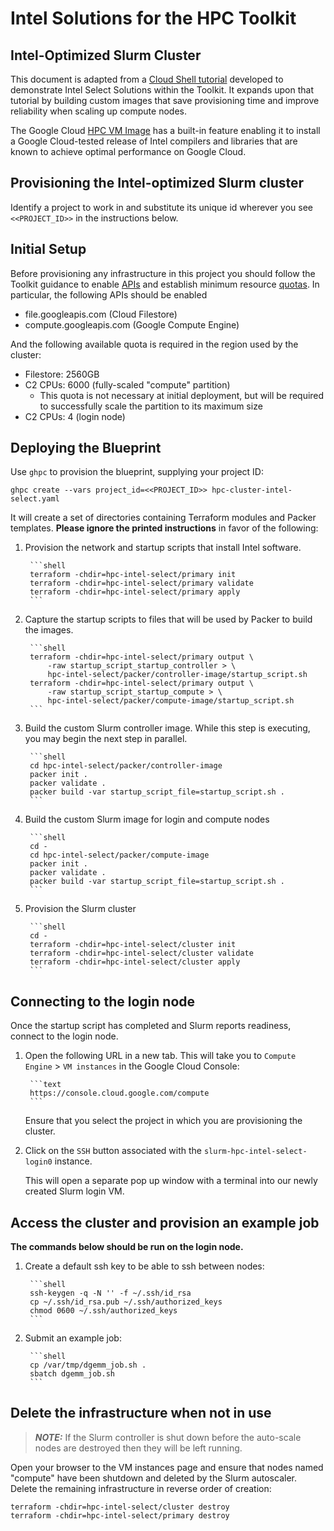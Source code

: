 # Intel Solutions for the HPC Toolkit

## Intel-Optimized Slurm Cluster

This document is adapted from a [Cloud Shell tutorial][tutorial] developed to
demonstrate Intel Select Solutions within the Toolkit. It expands upon that
tutorial by building custom images that save provisioning time and improve
reliability when scaling up compute nodes.

The Google Cloud [HPC VM Image][hpcvmimage] has a built-in feature enabling it
to install a Google Cloud-tested release of Intel compilers and libraries that
are known to achieve optimal performance on Google Cloud.

[tutorial]: ../../../docs/tutorials/intel-select/intel-select.md
[hpcvmimage]: https://cloud.google.com/compute/docs/instances/create-hpc-vm

## Provisioning the Intel-optimized Slurm cluster

Identify a project to work in and substitute its unique id wherever you see
`<<PROJECT_ID>>` in the instructions below.

## Initial Setup

Before provisioning any infrastructure in this project you should follow the
Toolkit guidance to enable [APIs][apis] and establish minimum resource
[quotas][quotas]. In particular, the following APIs should be enabled

* file.googleapis.com (Cloud Filestore)
* compute.googleapis.com (Google Compute Engine)

[apis]: ../../../README.md#enable-gcp-apis
[quotas]: ../../../README.md#gcp-quotas

And the following available quota is required in the region used by the cluster:

* Filestore: 2560GB
* C2 CPUs: 6000 (fully-scaled "compute" partition)
  * This quota is not necessary at initial deployment, but will be required to
    successfully scale the partition to its maximum size
* C2 CPUs: 4 (login node)

## Deploying the Blueprint

Use `ghpc` to provision the blueprint, supplying your project ID:

```shell
ghpc create --vars project_id=<<PROJECT_ID>> hpc-cluster-intel-select.yaml
```

It will create a set of directories containing Terraform modules and Packer
templates. **Please ignore the printed instructions** in favor of the following:

1. Provision the network and startup scripts that install Intel software.

        ```shell
        terraform -chdir=hpc-intel-select/primary init
        terraform -chdir=hpc-intel-select/primary validate
        terraform -chdir=hpc-intel-select/primary apply
        ```

1. Capture the startup scripts to files that will be used by Packer to build the
   images.

        ```shell
        terraform -chdir=hpc-intel-select/primary output \
            -raw startup_script_startup_controller > \
            hpc-intel-select/packer/controller-image/startup_script.sh
        terraform -chdir=hpc-intel-select/primary output \
            -raw startup_script_startup_compute > \
            hpc-intel-select/packer/compute-image/startup_script.sh
        ```

1. Build the custom Slurm controller image. While this step is executing, you
   may begin the next step in parallel.

        ```shell
        cd hpc-intel-select/packer/controller-image
        packer init .
        packer validate .
        packer build -var startup_script_file=startup_script.sh .
        ```

1. Build the custom Slurm image for login and compute nodes

        ```shell
        cd -
        cd hpc-intel-select/packer/compute-image
        packer init .
        packer validate .
        packer build -var startup_script_file=startup_script.sh .
        ```

1. Provision the Slurm cluster

        ```shell
        cd -
        terraform -chdir=hpc-intel-select/cluster init
        terraform -chdir=hpc-intel-select/cluster validate
        terraform -chdir=hpc-intel-select/cluster apply
        ```

## Connecting to the login node

Once the startup script has completed and Slurm reports readiness, connect to the login node.

1. Open the following URL in a new tab. This will take you to `Compute Engine` >
   `VM instances` in the Google Cloud Console:

        ```text
        https://console.cloud.google.com/compute
        ```

    Ensure that you select the project in which you are provisioning the cluster.

1. Click on the `SSH` button associated with the `slurm-hpc-intel-select-login0`
   instance.

    This will open a separate pop up window with a terminal into our newly created
    Slurm login VM.

## Access the cluster and provision an example job

   **The commands below should be run on the login node.**

1. Create a default ssh key to be able to ssh between nodes:

        ```shell
        ssh-keygen -q -N '' -f ~/.ssh/id_rsa
        cp ~/.ssh/id_rsa.pub ~/.ssh/authorized_keys
        chmod 0600 ~/.ssh/authorized_keys
        ```

1. Submit an example job:

        ```shell
        cp /var/tmp/dgemm_job.sh .
        sbatch dgemm_job.sh
        ```

## Delete the infrastructure when not in use

> **_NOTE:_** If the Slurm controller is shut down before the auto-scale nodes
> are destroyed then they will be left running.

Open your browser to the VM instances page and ensure that nodes named "compute"
have been shutdown and deleted by the Slurm autoscaler. Delete the remaining
infrastructure in reverse order of creation:

```shell
terraform -chdir=hpc-intel-select/cluster destroy
terraform -chdir=hpc-intel-select/primary destroy
```
